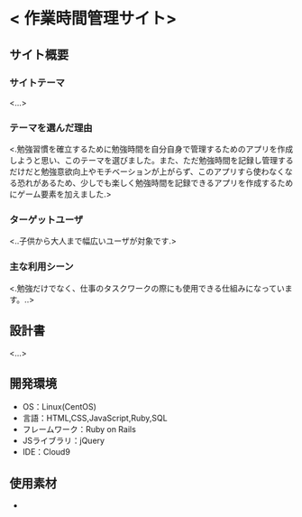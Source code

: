 # < 作業時間管理サイト>

## サイト概要
### サイトテーマ
<...>

### テーマを選んだ理由
<.勉強習慣を確立するために勉強時間を自分自身で管理するためのアプリを作成しようと思い、このテーマを選びました。また、ただ勉強時間を記録し管理するだけだと勉強意欲向上やモチベーションが上がらず、このアプリすら使わなくなる恐れがあるため、少しでも楽しく勉強時間を記録できるアプリを作成するためにゲーム要素を加えました.>

### ターゲットユーザ
<..子供から大人まで幅広いユーザが対象です.>

### 主な利用シーン
<.勉強だけでなく、仕事のタスクワークの際にも使用できる仕組みになっています。..>

## 設計書
<...>

## 開発環境
- OS：Linux(CentOS)
- 言語：HTML,CSS,JavaScript,Ruby,SQL
- フレームワーク：Ruby on Rails
- JSライブラリ：jQuery
- IDE：Cloud9

## 使用素材
- 
